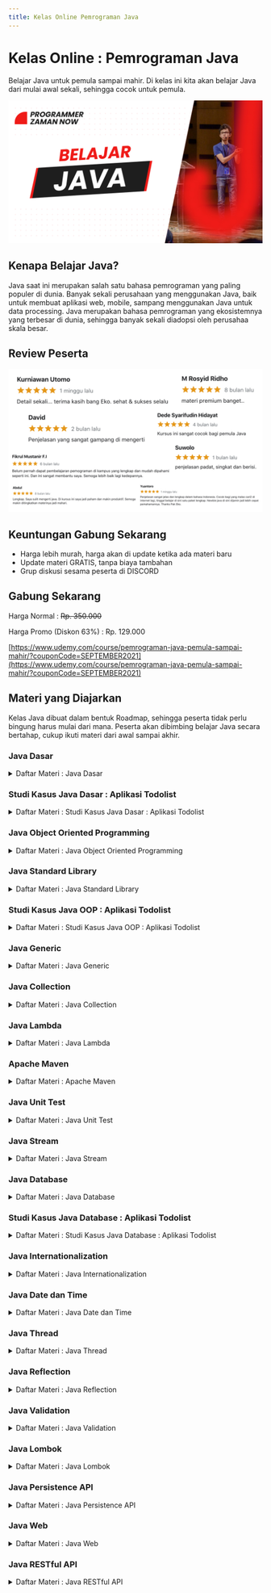 ```yaml
---
title: Kelas Online Pemrograman Java
---
```


# Kelas Online : Pemrograman Java

Belajar Java untuk pemula sampai mahir. Di kelas ini kita akan belajar Java dari mulai awal sekali, sehingga cocok untuk pemula.

![Java](/img/kelas-online/big/java.jpg)

## Kenapa Belajar Java?

Java saat ini merupakan salah satu bahasa pemrograman yang paling populer di dunia. Banyak sekali perusahaan yang menggunakan
Java, baik untuk membuat aplikasi web, mobile, sampang menggunakan Java untuk data processing. Java merupakan bahasa pemrograman
yang ekosistemnya yang terbesar di dunia, sehingga banyak sekali diadopsi oleh perusahaa skala besar.

## Review Peserta

![Java](/img/kelas-online/review/ReviewJava.jpg)

## Keuntungan Gabung Sekarang

- Harga lebih murah, harga akan di update ketika ada materi baru
- Update materi GRATIS, tanpa biaya tambahan
- Grup diskusi sesama peserta di DISCORD

## Gabung Sekarang

Harga Normal : ~~Rp. 350.000~~

Harga Promo (Diskon 63%) : Rp. 129.000

[https://www.udemy.com/course/pemrograman-java-pemula-sampai-mahir/?couponCode=SEPTEMBER2021](https://www.udemy.com/course/pemrograman-java-pemula-sampai-mahir/?couponCode=SEPTEMBER2021)

## Materi yang Diajarkan

Kelas Java dibuat dalam bentuk Roadmap, sehingga peserta tidak perlu bingung harus mulai dari mana.
Peserta akan dibimbing belajar Java secara bertahap, cukup ikuti materi dari awal sampai akhir.

### Java Dasar

<details>
<summary>Daftar Materi : Java Dasar</summary>

```text
00:00:00 - Pendahuluan
00:02:27 - Pengenalan Java
00:17:10 - Menginstall Java
00:28:14 - Program Hello World
00:41:56 - Tipe Data Number
00:56:59 - Tipe Data Character
01:00:21 - Tipe Data Boolean
01:03:00 - Tipe Data String
01:07:55 - Variable
01:18:42 - Tipe Data Bukan Primitif
01:28:00 - Tipe Data Array
01:42:35 - Operasi Matematika
01:50:54 - Operasi Perbandingan
01:53:38 - Operasi Boolean
01:59:21 - Expression, Statement dan Block
02:05:55 - If Statement
02:15:19 - Switch Statement
02:27:32 - Ternary Operator
02:31:27 - For Loop
02:39:07 - While Loop
02:41:12 - Do While Loop
02:44:48 - Break dan Continue
02:50:55 - For Each
02:55:32 - Method
03:00:12 - Method Parameter
03:03:23 - Method Return Value
03:09:57 - Method Variable Argument
03:16:24 - Method Overloading
03:19:34 - Recursive Method
03:29:00 - Scope
03:33:28 - Komentar
03:38:48 - Materi Selanjutnya
03:39:45 - Penutup
```

</details>

### Studi Kasus Java Dasar : Aplikasi Todolist

<details>
<summary>Daftar Materi : Studi Kasus Java Dasar : Aplikasi Todolist</summary>

```text
00:00:00 - Pendahuluan
00:02:01 - Prototype Aplikasi Todolist
00:05:54 - Membuat Project
00:07:31 - Membuat Main Class
00:09:07 - Model
00:12:00 - Menentukan Business Logic
00:14:21 - Menentukan View
00:17:15 - Menampilkan Todolist
00:20:36 - Test Menampilkan Todolist
00:23:03 - Menambah Todolist
00:29:38 - Test Menambah Todolist
00:32:42 - Menghapus Todolist
00:37:38 - Test Menghapus Todolist
00:45:51 - Input Data
00:52:00 - View Menampilkan Todolist
00:56:55 - Test View Menampilkan Todolist
00:59:31 - View Menambah Todolist
01:01:45 - Test View Menambah Todolist
01:03:27 - View Menghapus Todolist
01:06:36 - Test View Menghapus Todolist
01:08:51 - Test Seluruh Aplikasi
01:11:37 - Materi Selanjutnya
```

</details>

### Java Object Oriented Programming

<details>
<summary>Daftar Materi : Java Object Oriented Programming</summary>

```text
00:00:00 - Pendahuluan
00:01:56 - Pengenalan OOP
00:08:37 - Class
00:10:48 - Object
00:13:59 - Field
00:19:29 - Method
00:23:35 - Constructor
00:28:59 - Constructor Overloading
00:35:41 - Variable Shadowing
00:39:07 - this Keyword
00:42:15 - Inheritance
00:48:23 - Method Overriding
00:52:32 - super Keyword
00:57:41 - super Constructor
01:03:26 - Object Class
01:08:05 - Polymorphism
01:16:57 - Type Check dan Casts
01:21:02 - Variable Hiding
01:28:47 - Package
01:33:40 - Access Modifier
01:42:48 - Import
01:47:47 - Abstract Class
01:51:31 - Abstract Method
01:55:29 - Getter dan Setter
02:03:10 - Interface
02:08:11 - Interface Inheritance
02:12:44 - Default Method
02:17:06 - toString Method
02:19:26 - equals Method
02:30:51 - hashCode Method
02:35:22 - Final Class
02:37:50 - Final Method
02:40:08 - Inner Class
02:48:01 - Anonymous Class
02:53:06 - static Keyword
03:06:07 - Record Class
03:19:05 - Enum Class
03:29:19 - Exception
03:44:41 - Runtime Exception
03:51:22 - Error
03:56:08 - StackTraceElement Class
04:03:07 - Try with Resource
04:11:13 - Annotation
04:21:03 - Reflection
04:31:11 - Materi Selanjutnya
```

</details>

### Java Standard Library

<details>
<summary>Daftar Materi : Java Standard Library</summary>

```text
00:00:00 - Pendahuluan
00:02:07 - String Class
00:10:02 - String Buffer dan String Builder Class
00:15:30 - StringJoiner Class
00:19:01 - StringTokenizer Class
00:22:45 - Number Class
00:28:45 - Math Class
00:32:42 - Big Number Class
00:36:53 - Scanner Class
00:42:26 - Date dan Calendar Class
00:50:43 - System Class
00:55:08 - Runtime Class
00:58:43 - UUID Class
01:00:57 - Base64 Class
01:04:33 - Objects Class
01:09:54 - Random Class
01:12:11 - Properties Class
01:20:55 - Arrays Class
01:27:10 - Regular Expression
01:33:41 - Materi Selanjutnya
```

</details>

### Studi Kasus Java OOP : Aplikasi Todolist

<details>
<summary>Daftar Materi : Studi Kasus Java OOP : Aplikasi Todolist</summary>

```text
00:00:00 - Pendahuluan
00:01:53 - Clean Architecture
00:06:46 - Membuat Entity
00:09:19 - Membuat Repository
00:12:36 - Membuat Service
00:16:23 - Repository dan Service Menampilkan TodoList
00:21:29 - Test Repository dan Service Menampilkan TodoList
00:27:03 - Repository dan Service Menambah TodoList
00:32:25 - Test Repository dan Service Menambah TodoList
00:34:17 - Repository dan Service Menghapus TodoList
00:37:22 - Test Repository dan Service Menghapus TodoList
00:39:50 - View Menampilkan TodoList
00:43:43 - Test View Menampilkan TodoList
00:46:17 - View Menambah TodoList
00:47:27 - Test View Menambah TodoList
00:49:50 - View Menghapus TodoList
00:51:12 - Test View Menghapus TodoList
00:53:09 - View Seluruh Aplikasi
00:56:42 - Materi Selanjutnya
```

</details>

### Java Generic

<details>
<summary>Daftar Materi : Java Generic</summary>

```text
00:00:00 - Pendahuluan
00:02:00 - Pengenalan Generic
00:06:40 - Generic Class
00:15:57 - Generic Method
00:20:56 - Invariant
00:26:49 - Covariant
00:32:02 - Contravariant
00:38:43 - Bounded Type Parameter
00:48:56 - Wildcard
00:52:08 - Type Erasure
00:57:05 - Comparable Interface
01:03:20 - Comparator Interface
01:06:42 - Materi Selanjutnya
```

</details>

### Java Collection

<details>
<summary>Daftar Materi : Java Collection</summary>

```text
00:00:00 - Pendahuluan
00:02:05 - Pengenalan Collection
00:07:11 - Iterable dan Iterator
00:14:17 - Collection
00:22:16 - List
00:35:27 - Immutable List
00:47:04 - Set
00:57:22 - Immutable Set
01:01:06 - SortedSet
01:08:02 - NavigableSet
01:14:33 - Queue
01:24:26 - Deque
01:30:42 - Map
01:48:49 - Immutable Map
01:52:25 - SortedMap
01:58:01 - NavigableMap
02:04:04 - Entry Map
02:08:18 - Legacy Collection
02:16:26 - Sorting
02:20:34 - Binary Search
02:26:55 - Collections Class
02:31:08 - Abstract Collection
02:38:07 - Default Method
02:46:54 - Spliterator
02:52:48 - Konversi ke Array
02:55:25 - Materi Selanjutnya
```

</details>

### Java Lambda

<details>
<summary>Daftar Materi : Java Lambda</summary>

```text
00:00:00 - Pendahuluan
00:01:49 - Pengenalan Lambda
00:07:32 - Membuat Lambda
00:13:12 - Java Util Function
00:23:35 - Method Reference
00:35:31 - Lambda di Collection
00:48:52 - Lambda Sebagai Lazy Parameter
00:55:16 - Lambda di Optional
01:07:29 - Materi Selanjutnya
```

</details>

### Apache Maven

<details>
<summary>Daftar Materi : Apache Maven</summary>

```text
00:00:00 - Pendahuluan
00:02:17 - Pengenalan Build Automation
00:08:10 - Menginstall Apache Maven
00:13:36 - Membaut Project
00:18:51 - Struktur Project
00:24:50 - Maven Lifecycle
00:29:10 - Build Project
00:32:08 - Dependency
00:41:01 - Maven Properties
00:43:48 - Membuat Distribution File
00:50:13 - Multi Module Project
00:59:41 - Dependency Management
01:05:44 - Materi Selanjutnya
```

</details>

### Java Unit Test

<details>
<summary>Daftar Materi : Java Unit Test</summary>

```text
00:00:00 - Pendahuluan
00:02:15 - Pengenalan Software Testing
00:11:15 - Pengenalan JUnit
00:17:18 - Membuat Test
00:24:18 - Menggunakan Assertions
00:34:35 - Mengubah Nama Test
00:43:24 - Menonaktifkan Test
00:46:09 - Sebelum dan Setelah Test
00:51:52 - Membatalkan Test
00:56:10 - Menggunakan Assumptions
01:00:02 - Test Berdasarkan Kondisi
01:14:36 - Menggunakan Tag
01:19:59 - Urutan Eksekusi Test
01:30:02 - Siklus Hidup Test
01:36:11 - Test di dalam Test
01:41:25 - Informasi Test
01:44:23 - Dependency Injection di Test
01:51:50 - Pewarisan di Test
01:55:29 - Test Berulang
02:00:54 - Test dengan Parameter
02:08:23 - Timeout di Test
02:11:09 - Eksekusi Test Secara Paralel
02:16:00 - Pengenalan Mocking
02:25:32 - Mocking di Test
02:36:27 - Verifikasi di Mocking
02:43:40 - Materi Selanjutnya
```

</details>

### Java Stream

<details>
<summary>Daftar Materi : Java Stream</summary>

```text
00:00:00 - Pendahuluan
00:02:16 - Pengenalan Java Stream
00:09:00 - Membuat Stream
00:29:39 - Stream Builder
00:33:50 - Stream Operations
00:40:35 - Stream Pipeline
00:46:09 - Lazy Evaluation
00:55:40 - Transformation Operations
01:02:25 - Filtering Operations
01:07:22 - Retrieving Operations
01:16:21 - Ordering Operations
01:19:36 - Aggregate Operations
01:29:32 - Check Operations
01:34:04 - For Each Operations
01:39:49 - Primitive Stream
01:47:17 - Collectors
01:57:32 - Grouping By
02:05:24 - Parallel Stream
02:11:44 - Materi Selanjutnya
```

</details>

### Java Database

<details>
<summary>Daftar Materi : Java Database</summary>

```text
00:00:00 - Pendahuluan
00:02:05 - Pengenalan JDBC
00:05:50 - Membuat Project
00:10:12 - Driver
00:20:02 - Connection
00:36:32 - DataSource
00:55:25 - Statement
01:10:39 - ResultSet
01:18:20 - SQL Injection
01:29:02 - PreparedStatement
01:40:21 - Batch Process
01:55:25 - Auto Increment
02:04:23 - Date, Time dan Timestamp
02:14:09 - Database Transaction
02:37:08 - Repository Pattern
03:00:43 - Materi yang Tidak Dibahas
03:04:19 - Materi Selanjutnya
```

</details>

### Studi Kasus Java Database : Aplikasi Todolist

<details>
<summary>Daftar Materi : Studi Kasus Java Database : Aplikasi Todolist</summary>

```text
00:00:00 - Pendahuluan
00:02:07 - Membuat Project Maven
00:10:46 - Membuat Table
00:12:51 - Membuat Koneksi Database
00:20:19 - Repository : Menambah Todolist
00:25:42 - Test Repository : Menambah Todolist
00:30:14 - Repository : Menghapus Todolist
00:35:05 - Test Repository : Menghapus Todolist
00:37:01 - Repository : Menampilkan Todolist
00:42:34 - Test Repository : Menampilkan Todolist
00:44:54 - Test Semua Aplikasi
00:48:31 - Materi Selanjutnya
```

</details>

### Java Internationalization

<details>
<summary>Daftar Materi : Java Internationalization</summary>

```text
00:00:00 - Pendahuluan
00:02:10 - Pengenalan Internationalization
00:06:26 - Locale
00:22:07 - Resource Bundle
00:40:03 - I18N di Date dan Time
00:54:12 - I18N di Number
01:01:06 - I18N di Currency
01:09:46 - Message Format
01:19:37 - Message Format Type
01:29:32 - Choice Format
01:39:00 - Materi Selanjutnya
```

</details>

### Java Date dan Time

<details>
<summary>Daftar Materi : Java Date dan Time</summary>

```text
00:00:00 - Pendahuluan
00:02:01 - Pengenalan Date dan Time API
00:09:01 - Date
00:21:45 - Calendar
00:32:31 - TimeZone
00:42:58 - LocalDate
00:56:51 - LocalTime
01:04:34 - LocalDateTime
01:18:32 - Year YearMonth dan MonthDay
01:28:31 - ZoneId dan ZoneOffset
01:36:35 - ZonedDateTime
01:48:17 - OffsetTime dan OffsetDateTime
01:58:55 - Instant
02:12:58 - Clock
02:25:25 - Duration
02:33:33 - Period
02:39:59 - Temporal
03:04:20 - DayOfWeek
03:06:58 - Parsing dan Formatting
03:21:14 - Legacy Date dan Time
03:27:11 - Materi Selanjutnya
```

</details>

### Java Thread

<details>
<summary>Daftar Materi : Java Thread</summary>

```text
00:00:00 - Pendahuluan
00:02:12 - Pengenalan Concurrency
00:14:36 - Membuat Project
00:17:30 - Thread
00:47:57 - Race Condition
00:54:44 - Synchronization
01:05:02 - Deadlock
01:16:54 - Thread Communication
01:28:50 - Timer
01:34:03 - High Level Concurrency Object
01:37:32 - Threadpool
02:01:44 - Executor Service
02:13:09 - Future
02:33:35 - Completable Future
02:48:41 - Completion Service
02:58:38 - Scheduled Executor Service
03:07:41 - Atomic
03:13:58 - Lock
03:30:25 - Synchronizer
03:31:56 - Semaphore
03:39:45 - Count Down Latch
03:46:15 - Cyclic Barrier
03:51:22 - Phaser
04:01:56 - Exchanger
04:07:32 - Concurrent Collection
04:09:35 - Blocking Queue
04:37:26 - Concurrent Map
04:46:26 - Thread Local
04:57:39 - Thread Local Random
05:05:23 - Fork Join
05:34:54 - Parallel Stream
05:40:25 - Reactive Stream
06:13:56 - Materi Selanjutnya
```

</details>

### Java Reflection

<details>
<summary>Daftar Materi : Java Reflection</summary>

```text
00:00:00 - Pendahuluan
00:01:46 - Pengenalan Java Reflection
00:04:48 - Membuat Project
00:07:42 - Class
00:20:04 - Field
00:31:21 - Method
00:38:59 - Parameter
00:46:08 - Constructor
00:53:25 - Super Class
00:57:01 - Interface
01:02:33 - Modifier
01:06:22 - Package
01:11:58 - Annotation
01:25:23 - Enum
01:30:27 - Primitive Type
01:38:38 - Array
01:47:31 - Parameterized Type
02:01:04 - Proxy
02:10:49 - Record
02:18:52 - Materi Selanjutnya
```

</details>

### Java Validation

<details>
<summary>Daftar Materi : Java Validation</summary>

```text
00:00:00 - Pendahuluan
00:02:08 - Pengenalan Bean Validation
00:09:21 - Membuat Project
00:15:02 - Validator
00:22:16 - Constraint
00:31:44- Constraint Validator
00:44:31 - Nested Validation
00:51:00 - Hibernate Validator Constarint
01:00:13 - Grouping Constraint
01:10:47 - Group SEquence
01:15:53 - Group Conversion
01:22:26 - Payload
01:30:32 - Method Validation
01:40:15 - Constructor Validation
01:46:57 - Message Interpolation
01:57:43 - Message Internationalization
02:08:46 - Custom Constraint
02:19:23 - Constraint Composition
02:28:30 - Class Level Constraint
02:36:53 - Cross Parameter Constraint
02:47:14 - Constraint Validator Context
02:51:59 - Constraint Descriptor
02:55:59 - Container Data
03:02:30 - Value Extraction
03:24:23 - Constraint Violation Exception
03:27:56 - Metadata
03:31:36 - Materi Selanjutnya
```

</details>

### Java Lombok

<details>
<summary>Daftar Materi : Java Lombok</summary>

```text
Segera Hadir, GRATIS untuk yang sudah gabung!
```

</details>

### Java Persistence API

<details>
<summary>Daftar Materi : Java Persistence API</summary>

```text
Segera Hadir, GRATIS untuk yang sudah gabung!
```

</details>

### Java Web

<details>
<summary>Daftar Materi : Java Web</summary>

```text
Segera Hadir, GRATIS untuk yang sudah gabung!
```

</details>

### Java RESTful API

<details>
<summary>Daftar Materi : Java RESTful API</summary>

```text
Segera Hadir, GRATIS untuk yang sudah gabung!
```

</details>
